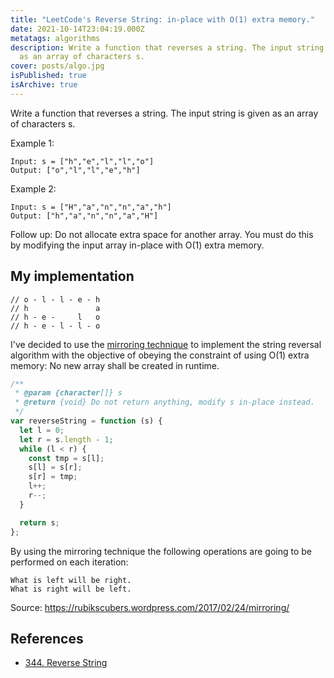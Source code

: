 ```yaml
---
title: "LeetCode's Reverse String: in-place with O(1) extra memory."
date: 2021-10-14T23:04:19.000Z
metatags: algorithms
description: Write a function that reverses a string. The input string is given
  as an array of characters s.
cover: posts/algo.jpg
isPublished: true
isArchive: true
---
```


Write a function that reverses a string. The input string is given as an array of characters s.

Example 1:

```
Input: s = ["h","e","l","l","o"]
Output: ["o","l","l","e","h"]
```

Example 2:

```
Input: s = ["H","a","n","n","a","h"]
Output: ["h","a","n","n","a","H"]
```

Follow up: Do not allocate extra space for another array. You must do this by modifying the input array in-place with O(1) extra memory.

## My implementation

```
// o - l - l - e - h
// h               a
// h - e -     l   o
// h - e - l - l - o
```

I've decided to use the [mirroring technique](https://rubikscubers.wordpress.com/2017/02/24/mirroring/) to implement the string reversal algorithm with the objective of obeying the constraint of using O(1) extra memory: No new array shall be created in runtime.

```javascript
/**
 * @param {character[]} s
 * @return {void} Do not return anything, modify s in-place instead.
 */
var reverseString = function (s) {
  let l = 0;
  let r = s.length - 1;
  while (l < r) {
    const tmp = s[l];
    s[l] = s[r];
    s[r] = tmp;
    l++;
    r--;
  }

  return s;
};
```

By using the mirroring technique the following operations are going to be performed on each iteration:

```
What is left will be right.
What is right will be left.
```

Source: https://rubikscubers.wordpress.com/2017/02/24/mirroring/

## References

- [344. Reverse String](https://leetcode.com/problems/reverse-string/)
